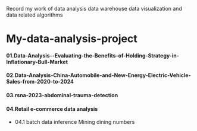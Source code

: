 Record my work  of data analysis data warehouse data visualization and data related algorithms
# My-data-analysis-project

#### 01.Data-Analysis--Evaluating-the-Benefits-of-Holding-Strategy-in-Inflationary-Bull-Market
#### 02.Data-Analysis-China-Automobile-and-New-Energy-Electric-Vehicle-Sales-from-2020-to-2024
#### 03.rsna-2023-abdominal-trauma-detection
#### 04.Retail e-commerce data analysis 
- 04.1 batch data inference Mining dining numbers
